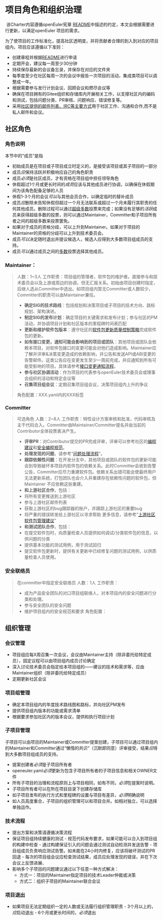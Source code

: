 # 项目角色和组织治理

​        该Charter内容遵循openEuler宪章 [README](README.md)中描述的约定，本文会根据需要进行更新，以满足openEuler 项目的需求。

​        为了使项目的工作标准化，提高社区透明度，并将贡献者合理的到入到对应的项目组内，项目应该遵循以下准则：

- 创建章程并根据[README](README.md)进行申请
- 定期开会，建议每一周至少30分钟
- 持续保存最新的会议备忘录，并保存在对应的文件夹
- 每季度至少在社区每周一次的会议中报告一次项目的活动，集成类项目可以调整成一年。
- 根据需要参与发行计划会议、回顾会议和燃尽会议等
- 确保在项目拥有的Gitee组织和存储库内开展相关工作，以支撑社区内的编码和测试，包括问题分类、PR审核、问题响应、错误修复等。
- 采用[社区提供的邮件列表、IRC等主要方式](/../communication)用于社区工作、沟通和合作,而不是私人邮件和会议。



## 社区角色


### 角色说明

本节中的“成员”是指

- 初始成员是在项目或子项目成立时定义的，是接受该项目或其子项目的一部分
- 成员*应*保持活跃并积极响应自己的角色职责
- 成员*必须*是社区成员，才有资格在项目组中担任领导角色
- 休假超过1个月或更长时间的*成员*应该与其他成员进行协调，以确保在休假期间为该角色配备足够的人员
- 休假1-3个月的会议*可以*与其他会员合作，以确定临时的替补成员
- 成员*应*删除未告知休假但超过一个月无法联系或超过一个月未履行其职责的任何其他成员。删除过程可以通过[超级多数](https://en.wikipedia.org/wiki/Supermajority#Two-thirds_vote)投票来完成；如果没有足够的*活跃*成员来获得超级多数的投票，则可以通过Maintainer，Committer和子项目所有者之间的超级多数来投票罢免。
- 如果对于成员的资格分歧，可以上升到Maintainer。如果对于项目的Maintainer的资格的分歧可以上升到技术委员会。
- 成员*可以*决定随时退出并提议候选人，候选人应得到大多数项目组成员的支持。
- 成员*可以*通过成员之间的[多数](https://en.wikipedia.org/wiki/Supermajority#Two-thirds_vote)投票选择其他成员。



### Maintainer：

> 人数：1~3人
> 工作职责：项目组的管理者，软件包的维护者。直接参与和技术委员会以及上游或周边的协调，但无汇报关系。初始由项目创建时指定，后继人选从Committer中选出。如项目组内暂无Committer或人数较少，Committer的职责可以由Maintainer兼任。
>
> - **确定SIG的技术路线**：包括规划和决策项目或子项目的技术方向、路标规划、架构演进。
> - **制定SIG的发布计划**：确定项目的关键需求和发布计划；参与社区的PM活动，并协调项目计划和社区版本的里程碑时间表匹配
> - **更新和维护软件包版本**：遵守社区的[软件包更新质量控制策略]()完成软件包的更新。
> - **如有接口变更，通知可能会影响到的项目或团队**：其他项目或团队会依赖本项目，对软件包接口的变更可能会对他们造成影响。Maintainer应了解并评审&决策变更造成的依赖影响，并公告和发送API或ABI变更的告警邮件。这类公告应在变更发生至少一周前完成，并应通知到所有可能受影响的项目。具体请参考[接口变更通知流程]()。
> - **参与社区协调活动**：作为项目的代表参与openEuler技术委员会或理事会组织的活动和特定会议等
> - **召集项目组会议**：定期召集项目组会议，决策项目组内上升的争议
>
> 角色配置：XXX.yaml内的XXX标签



### Committer

>可选角色
>人数：2~8人
>工作职责：特性设计方案审核和批准，代码审核及主干代码合入。Committer由Maintainer/Committer提名并由当前的Contributor全体投票表决产生。
>
>+  **评审PR**：对Contributor提交的PR完成评审，评审可以参考社区的[编程建议]()和[安全编程规范]()。
>+  **处理发现的问题**，请参考“[问题处理流程]()“。
>+ **跟踪依赖性问题**：在开发分支中，其他项目或团队的软件包的更新可能会到导致破坏本项目内软件包的依赖关系。此时Committer会收到告警公告，Committer应尽力重建软件包。依赖关系出错可能会使最终用户无法更新系统，打包团队也会介入并重建存在依赖性问题的软件包，但Maintainer 不应依赖这些重建。
>+  **和上游社区合作**，包括：
>   +    将所有变更推送到上游社区
>   +    参与上游社区邮件列表
>   +    获取上游社区的bug跟踪器的账户，并跟踪上游社区的重要bug
>   +    将严重的错误转发给上游社区以寻求帮助
>        更多信息，请参考“[上游社区软件包管理建议]()”
>+  **和测试团队合作**，包括：
>   +  在提交软件包时，向质量检查人员提供如何调试/分类软件包的信息，以供问题的分类
>   +  提供基本功能的测试用例，用于测试回归
>   +  提交软件包更新时，提供有关更新中已经修复问题的测试用例，以供质量检查人员使用。 



### 安全联络员

>在committer中指定安全联络员
>人数：1人
>工作职责：
>
>+ 成为产品安全团队的对口项目组联络人，对本项目内的安全问题进行分类和处理。
>+ 参与安全团队的安全问题
>+ 维护项目组内的安全规范和要求
>角色配置：



## 组织管理


### 会议管理

- 项目组应每X周召集一次会议，会议由Maintainer主持（除非委托给特定成员），固定议程可以由项目组内成员讨论确定
- 深入讨论技术委员会指定给本项目组的——建议的技术和需求等，应由Maintainer组织（除非委托给特定成员）
- 定期更新社区会议



### 项目组管理

+ 确定本项目组内的年度技术路线图和路标，并向社区PM发布
+ 提供项目组内版本的功能或需求清单
+ 根据要求参加社区内的版本会议，提供和执行项目计划



### 子项目管理

子项目可以由项目的Maintainer或Committer提案创建，子项目可以通过项目组内的Maintainer和Committer通过“懒惰的共识”（沉默即同意）评审接受，结果*应*得到大多数项目组成员的支持。

+ 提案创建者*必须*是子项目所有者
+ openeuler.yaml*必须*更新为包含子项目所有者的子项目信息和相关OWNER文件
+ 所有子项目的治理和流程原则上与项目相同，如有不同，*必须*在提案时说明。
+ 子项目所有者可以在所在项目目录下创建存储库
+ 如子项目发布的执行方式和里程碑的设置与项目有差异，*必须*明确说明
+ 如人员高度重合，子项目的组织管理可以和项目合并。如相对独立，可以选择单独运作。



### 技术流程

- 提出方案和决策请遵循决策流程
- 保证项目组持续健康的测试
      - 规范代码发布要求，如果可能可以合入到项目组的构建中检查
          - 通过构建保证引入的问题会通过测试自动检测并发送告警
          - 项目组成员负责响应测试告警。如未能在24小时内修复，应该将破坏测试的PR回退
          - 每次的项目组会议应检查测试结果，成员应处理发现的错误，并在下次会议上反馈进展、
- 影响多个子项目的问题建议通过以下任意一种方式解决：
     - 方式一：项目的Maintainer指定项目的技术Leader仲裁或决策
     - 方式二：组织子项目的Maintainer联合会议



### 项目退出

- 如果项目无法定期组织一定的人数或无法履行组织管理职责
      - 3个月以上的，*应*启动退出
          - 6个月或更长时间的，*必须*退出

